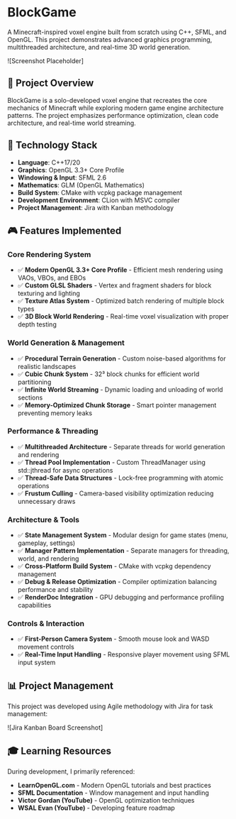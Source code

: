 # BlockGame

A Minecraft-inspired voxel engine built from scratch using C++, SFML, and OpenGL. This project demonstrates advanced graphics programming, multithreaded architecture, and real-time 3D world generation.

![Screenshot Placeholder]

## 🎯 Project Overview

BlockGame is a solo-developed voxel engine that recreates the core mechanics of Minecraft while exploring modern game engine architecture patterns. The project emphasizes performance optimization, clean code architecture, and real-time world streaming.

## 🔧 Technology Stack

- **Language**: C++17/20
- **Graphics**: OpenGL 3.3+ Core Profile
- **Windowing & Input**: SFML 2.6
- **Mathematics**: GLM (OpenGL Mathematics)
- **Build System**: CMake with vcpkg package management
- **Development Environment**: CLion with MSVC compiler
- **Project Management**: Jira with Kanban methodology

## 🎮 Features Implemented

### **Core Rendering System**
- ✅ **Modern OpenGL 3.3+ Core Profile** - Efficient mesh rendering using VAOs, VBOs, and EBOs
- ✅ **Custom GLSL Shaders** - Vertex and fragment shaders for block texturing and lighting
- ✅ **Texture Atlas System** - Optimized batch rendering of multiple block types
- ✅ **3D Block World Rendering** - Real-time voxel visualization with proper depth testing

### **World Generation & Management**
- ✅ **Procedural Terrain Generation** - Custom noise-based algorithms for realistic landscapes
- ✅ **Cubic Chunk System** - 32³ block chunks for efficient world partitioning
- ✅ **Infinite World Streaming** - Dynamic loading and unloading of world sections
- ✅ **Memory-Optimized Chunk Storage** - Smart pointer management preventing memory leaks

### **Performance & Threading**
- ✅ **Multithreaded Architecture** - Separate threads for world generation and rendering
- ✅ **Thread Pool Implementation** - Custom ThreadManager using std::jthread for async operations
- ✅ **Thread-Safe Data Structures** - Lock-free programming with atomic operations
- ✅ **Frustum Culling** - Camera-based visibility optimization reducing unnecessary draws

### **Architecture & Tools**
- ✅ **State Management System** - Modular design for game states (menu, gameplay, settings)
- ✅ **Manager Pattern Implementation** - Separate managers for threading, world, and rendering
- ✅ **Cross-Platform Build System** - CMake with vcpkg dependency management
- ✅ **Debug & Release Optimization** - Compiler optimization balancing performance and stability
- ✅ **RenderDoc Integration** - GPU debugging and performance profiling capabilities

### **Controls & Interaction**
- ✅ **First-Person Camera System** - Smooth mouse look and WASD movement controls
- ✅ **Real-Time Input Handling** - Responsive player movement using SFML input system

## 📊 Project Management

This project was developed using Agile methodology with Jira for task management:

![Jira Kanban Board Screenshot]

## 🎓 Learning Resources

During development, I primarily referenced:
- **LearnOpenGL.com** - Modern OpenGL tutorials and best practices
- **SFML Documentation** - Window management and input handling
- **Victor Gordan (YouTube)** - OpenGL optimization techniques
- **WSAL Evan (YouTube)** - Developing feature roadmap

